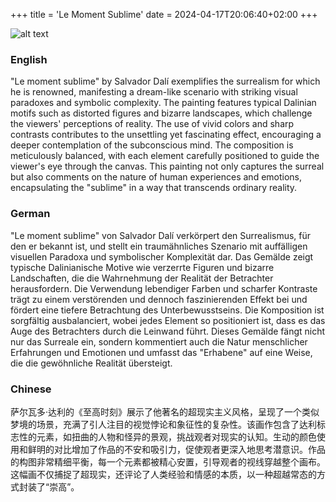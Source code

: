 +++
title = 'Le Moment Sublime'
date = 2024-04-17T20:06:40+02:00
+++

![alt text](DSC01373.JPG)



### English
"Le moment sublime" by Salvador Dalí exemplifies the surrealism for which he is renowned, manifesting a dream-like scenario with striking visual paradoxes and symbolic complexity. The painting features typical Dalinian motifs such as distorted figures and bizarre landscapes, which challenge the viewers' perceptions of reality. The use of vivid colors and sharp contrasts contributes to the unsettling yet fascinating effect, encouraging a deeper contemplation of the subconscious mind. The composition is meticulously balanced, with each element carefully positioned to guide the viewer's eye through the canvas. This painting not only captures the surreal but also comments on the nature of human experiences and emotions, encapsulating the "sublime" in a way that transcends ordinary reality.

### German
"Le moment sublime" von Salvador Dalí verkörpert den Surrealismus, für den er bekannt ist, und stellt ein traumähnliches Szenario mit auffälligen visuellen Paradoxa und symbolischer Komplexität dar. Das Gemälde zeigt typische Dalinianische Motive wie verzerrte Figuren und bizarre Landschaften, die die Wahrnehmung der Realität der Betrachter herausfordern. Die Verwendung lebendiger Farben und scharfer Kontraste trägt zu einem verstörenden und dennoch faszinierenden Effekt bei und fördert eine tiefere Betrachtung des Unterbewusstseins. Die Komposition ist sorgfältig ausbalanciert, wobei jedes Element so positioniert ist, dass es das Auge des Betrachters durch die Leinwand führt. Dieses Gemälde fängt nicht nur das Surreale ein, sondern kommentiert auch die Natur menschlicher Erfahrungen und Emotionen und umfasst das "Erhabene" auf eine Weise, die die gewöhnliche Realität übersteigt.

### Chinese
萨尔瓦多·达利的《至高时刻》展示了他著名的超现实主义风格，呈现了一个类似梦境的场景，充满了引人注目的视觉悖论和象征性的复杂性。该画作包含了达利标志性的元素，如扭曲的人物和怪异的景观，挑战观者对现实的认知。生动的颜色使用和鲜明的对比增加了作品的不安和吸引力，促使观者更深入地思考潜意识。作品的构图非常精细平衡，每一个元素都被精心安置，引导观者的视线穿越整个画布。这幅画不仅捕捉了超现实，还评论了人类经验和情感的本质，以一种超越常态的方式封装了“崇高”。